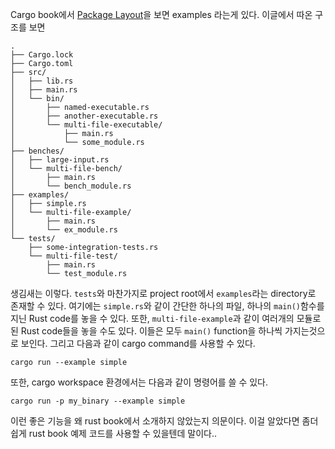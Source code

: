 Cargo book에서 [Package Layout](https://doc.rust-lang.org/beta/cargo/guide/project-layout.html#package-layout)을 보면 examples 라는게 있다. 이글에서 따온 구조를 보면 
```
.
├── Cargo.lock
├── Cargo.toml
├── src/
│   ├── lib.rs
│   ├── main.rs
│   └── bin/
│       ├── named-executable.rs
│       ├── another-executable.rs
│       └── multi-file-executable/
│           ├── main.rs
│           └── some_module.rs
├── benches/
│   ├── large-input.rs
│   └── multi-file-bench/
│       ├── main.rs
│       └── bench_module.rs
├── examples/
│   ├── simple.rs
│   └── multi-file-example/
│       ├── main.rs
│       └── ex_module.rs
└── tests/
    ├── some-integration-tests.rs
    └── multi-file-test/
        ├── main.rs
        └── test_module.rs
```
생김새는 이렇다. `tests`와 마찬가지로 project root에서 `examples`라는 directory로 존재할 수 있다.
여기에는 `simple.rs`와 같이 간단한 하나의 파일, 하나의 `main()`함수를 지닌 Rust code를 놓을 수 있다. 또한, `multi-file-example`과 같이 여러개의 모듈로 된 Rust code들을 놓을 수도 있다. 이들은 모두 `main()` function을 하나씩 가지는것으로 보인다. 그리고 다음과 같이 cargo command를 사용할 수 있다.
```
cargo run --example simple
```
또한, cargo workspace 환경에서는 다음과 같이 명령어를 쓸 수 있다.
```
cargo run -p my_binary --example simple
```
이런 좋은 기능을 왜 rust book에서 소개하지 않았는지 의문이다. 이걸 알았다면 좀더 쉽게 rust book 예제 코드를 사용할 수 있을텐데 말이다.. 